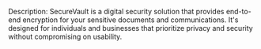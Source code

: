 Description: SecureVault is a digital security solution that provides end-to-end encryption for your sensitive documents and communications. It's designed for individuals and businesses that prioritize privacy and security without compromising on usability.